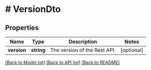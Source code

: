 # # VersionDto

## Properties

Name | Type | Description | Notes
------------ | ------------- | ------------- | -------------
**version** | **string** | The version of the Rest API. | [optional]

[[Back to Model list]](../../README.md#models) [[Back to API list]](../../README.md#endpoints) [[Back to README]](../../README.md)
